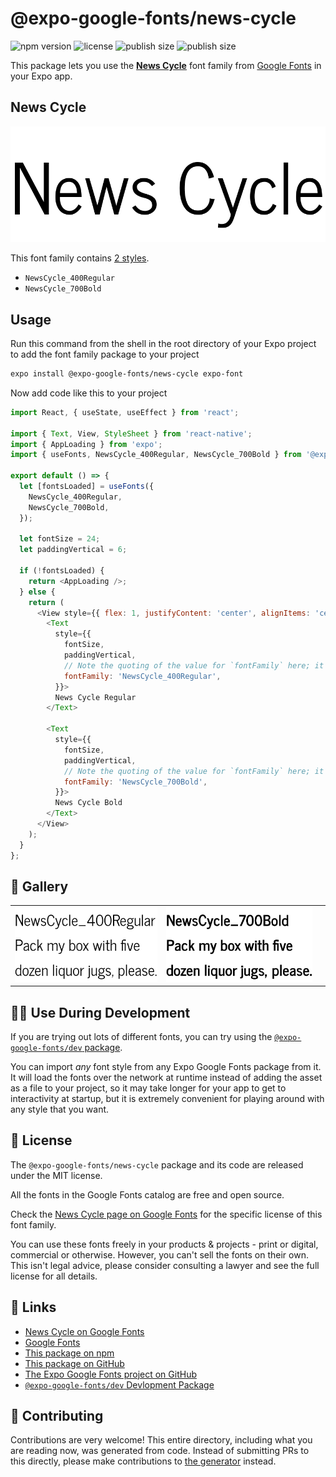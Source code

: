 # @expo-google-fonts/news-cycle

![npm version](https://flat.badgen.net/npm/v/@expo-google-fonts/news-cycle)
![license](https://flat.badgen.net/github/license/expo/google-fonts)
![publish size](https://flat.badgen.net/packagephobia/install/@expo-google-fonts/news-cycle)
![publish size](https://flat.badgen.net/packagephobia/publish/@expo-google-fonts/news-cycle)

This package lets you use the [**News Cycle**](https://fonts.google.com/specimen/News+Cycle) font family from [Google Fonts](https://fonts.google.com/) in your Expo app.

## News Cycle

![News Cycle](./font-family.png)

This font family contains [2 styles](#-gallery).

- `NewsCycle_400Regular`
- `NewsCycle_700Bold`

## Usage

Run this command from the shell in the root directory of your Expo project to add the font family package to your project
```sh
expo install @expo-google-fonts/news-cycle expo-font
```

Now add code like this to your project
```js
import React, { useState, useEffect } from 'react';

import { Text, View, StyleSheet } from 'react-native';
import { AppLoading } from 'expo';
import { useFonts, NewsCycle_400Regular, NewsCycle_700Bold } from '@expo-google-fonts/news-cycle';

export default () => {
  let [fontsLoaded] = useFonts({
    NewsCycle_400Regular,
    NewsCycle_700Bold,
  });

  let fontSize = 24;
  let paddingVertical = 6;

  if (!fontsLoaded) {
    return <AppLoading />;
  } else {
    return (
      <View style={{ flex: 1, justifyContent: 'center', alignItems: 'center' }}>
        <Text
          style={{
            fontSize,
            paddingVertical,
            // Note the quoting of the value for `fontFamily` here; it expects a string!
            fontFamily: 'NewsCycle_400Regular',
          }}>
          News Cycle Regular
        </Text>

        <Text
          style={{
            fontSize,
            paddingVertical,
            // Note the quoting of the value for `fontFamily` here; it expects a string!
            fontFamily: 'NewsCycle_700Bold',
          }}>
          News Cycle Bold
        </Text>
      </View>
    );
  }
};

```

## 🔡 Gallery


||||
|-|-|-|
|![NewsCycle_400Regular](./NewsCycle_400Regular.ttf.png)|![NewsCycle_700Bold](./NewsCycle_700Bold.ttf.png)|||


## 👩‍💻 Use During Development

If you are trying out lots of different fonts, you can try using the [`@expo-google-fonts/dev` package](https://github.com/expo/google-fonts/tree/master/font-packages/dev#readme).

You can import *any* font style from any Expo Google Fonts package from it. It will load the fonts
over the network at runtime instead of adding the asset as a file to your project, so it may take longer
for your app to get to interactivity at startup, but it is extremely convenient
for playing around with any style that you want.

## 📖 License

The `@expo-google-fonts/news-cycle` package and its code are released under the MIT license.

All the fonts in the Google Fonts catalog are free and open source.

Check the [News Cycle page on Google Fonts](https://fonts.google.com/specimen/News+Cycle) for the specific license of this font family.

You can use these fonts freely in your products & projects - print or digital, commercial or otherwise. However, you can't sell the fonts on their own. This isn't legal advice, please consider consulting a lawyer and see the full license for all details.

## 🔗 Links

- [News Cycle on Google Fonts](https://fonts.google.com/specimen/News+Cycle)
- [Google Fonts](https://fonts.google.com/)
- [This package on npm](https://www.npmjs.com/package/@expo-google-fonts/news-cycle)
- [This package on GitHub](https://github.com/expo/google-fonts/tree/master/font-packages/news-cycle)
- [The Expo Google Fonts project on GitHub](https://github.com/expo/google-fonts)
- [`@expo-google-fonts/dev` Devlopment Package](https://github.com/expo/google-fonts/tree/master/font-packages/dev)

## 🤝 Contributing

Contributions are very welcome! This entire directory, including what you are reading now, was generated from code. Instead of submitting PRs to this directly, please make contributions to [the generator](https://github.com/expo/google-fonts/tree/master/packages/generator) instead.
